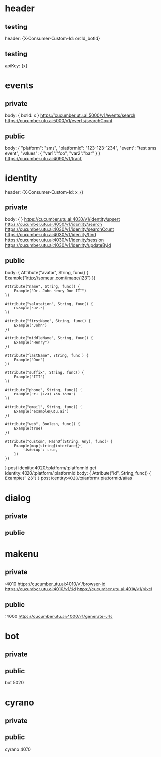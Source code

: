 # header
## testing
header: {X-Consumer-Custom-Id: ordId_botId}
## testing
apiKey: {x}

# events
## private
body:
{
  botId: x
}
https://cucumber.utu.ai:5000/v1/events/search
https://cucumber.utu.ai:5000/v1/events/searchCount
## public
body:
{
  "platform": "sms",
  "platformId": "123-123-1234",
  "event": "test sms event",
  "values": {
    "var1":"foo",
    "var2":"bar"
  }
}
https://cucumber.utu.ai:4090/v1/track

# identity
header: {X-Consumer-Custom-Id: x_x}
## private
body:
{
}
https://cucumber.utu.ai:4030/v1/identity/upsert
https://cucumber.utu.ai:4030/v1/identity/search
https://cucumber.utu.ai:4030/v1/identity/searchCount
https://cucumber.utu.ai:4030/v1/identity/find
https://cucumber.utu.ai:4030/v1/identity/session
https://cucumber.utu.ai:4030/v1/identity/updateById
## public
body:
{
  Attribute("avatar", String, func() {
		Example("http://someurl.com/image/123")
	})

	Attribute("name", String, func() {
		Example("Dr. John Henry Doe III")
	})

	Attribute("salutation", String, func() {
		Example("Dr.")
	})

	Attribute("firstName", String, func() {
		Example("John")
	})

	Attribute("middleName", String, func() {
		Example("Henry")
	})

	Attribute("lastName", String, func() {
		Example("Doe")
	})

	Attribute("suffix", String, func() {
		Example("III")
	})

	Attribute("phone", String, func() {
		Example("+1 (123) 456-7890")
	})

	Attribute("email", String, func() {
		Example("example@utu.ai")
	})

	Attribute("web", Boolean, func() {
		Example(true)
	})

	Attribute("custom", HashOf(String, Any), func() {
		Example(map[string]interface{}{
			"isSetup": true,
		})
	})
}
post identity:4020/:platform/:platformId
get identity:4020/:platform/:platformId
body:
{
  Attribute("id", String, func() {
  Example("123")
}
post identity:4020/:platform/:platformId/alias

# dialog
## private
## public

# makenu
## private
:4010
https://cucumber.utu.ai:4010/v1/browser-id
https://cucumber.utu.ai:4010/v1/:id
https://cucumber.utu.ai:4010/v1/pixel
## public
:4000
https://cucumber.utu.ai:4000/v1/generate-urls

# bot
## private
## public
bot 5020

# cyrano
## private
## public
cyrano 4070
